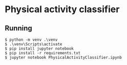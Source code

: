 # Physical activity classifier

## Running

```
$ python -m venv .\venv
$ .\venv\Scripts\activate
$ pip install jupyter notebook
$ pip install -r requirements.txt
$ jupyter notebook PhysicalActivityClassifier.ipynb
```

